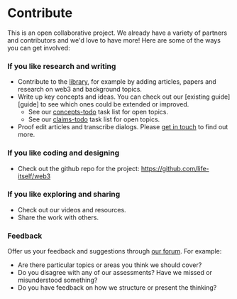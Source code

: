 # Contribute

This is an open collaborative project. We already have a variety of partners and contributors and we'd love to have more! Here are some of the ways you can get involved:

### If you like research and writing
* Contribute to the [library][], for example by adding articles, papers and research on web3 and background topics.
* Write up key concepts and ideas. You can check out our [existing guide][guide] to see which ones could be extended or improved.
	* See our [concepts-todo](../../meta/concepts-todo.md) task list for open topics.
	* See our [claims-todo](../../meta/claims-todo.md) task list for open topics.
* Proof edit articles and transcribe dialogs. Please [get in touch][contact] to find out more.

### If you like coding and designing
* Check out the github repo for the project: https://github.com/life-itself/web3

### If you like exploring and sharing
* Check out our videos and resources.
* Share the work with others.

### Feedback
Offer us your feedback and suggestions through [our forum][forum]. For example:

* Are there particular topics or areas you think we should cover?
* Do you disagree with any of our assessments? Have we missed or misunderstood something?
* Do you have feedback on how we structure or present the thinking?

[library]: /library
[contact]: /contact
[concepts]: /guide
[forum]: https://github.com/life-itself/web3/discussions

